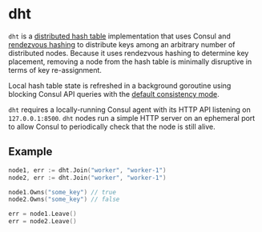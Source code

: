 # dht

`dht` is a [distributed hash table][wiki_dht] implementation that uses Consul
and [rendezvous hashing][wiki_rendez] to distribute keys among an arbitrary
number of distributed nodes. Because it uses rendezvous hashing to determine key
placement, removing a node from the hash table is minimally disruptive in terms
of key re-assignment.

Local hash table state is refreshed in a background goroutine using blocking
Consul API queries with the [default consistency mode][consul_api].

`dht` requires a locally-running Consul agent with its HTTP API listening on
`127.0.0.1:8500`. `dht` nodes run a simple HTTP server on an ephemeral port to
allow Consul to periodically check that the node is still alive.

[wiki_dht]: https://en.wikipedia.org/wiki/Distributed_hash_table
[wiki_rendez]: https://en.wikipedia.org/wiki/Rendezvous_hashing
[consul_api]: https://www.consul.io/docs/agent/http.html

## Example

```go
node1, err := dht.Join("worker", "worker-1")
node2, err := dht.Join("worker", "worker-1")

node1.Owns("some_key") // true
node2.Owns("some_key") // false

err = node1.Leave()
err = node2.Leave()
```
